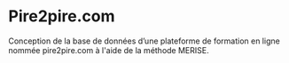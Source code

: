 # Pire2pire.com
Conception de la base de données d’une plateforme de formation en ligne nommée pire2pire.com à l'aide de la méthode MERISE.
